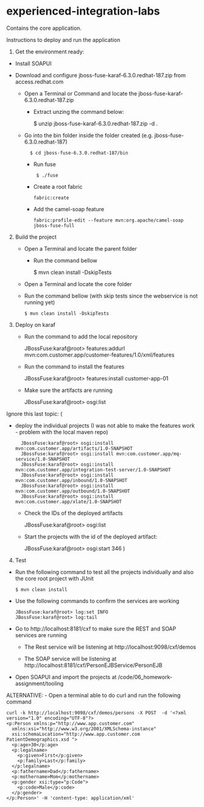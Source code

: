# experienced-integration-labs

Contains the core application.

Instructions to deploy and run the application

1. Get the environment ready:

 - Install SOAPUI
 
 - Download and configure jboss-fuse-karaf-6.3.0.redhat-187.zip from access.redhat.com
    - Open a Terminal or Command and locate the jboss-fuse-karaf-6.3.0.redhat-187.zip
	  - Extract unzing the command below:
	
		  $ unzip jboss-fuse-karaf-6.3.0.redhat-187.zip -d .
      
    - Go into the bin folder inside the folder created (e.g. jboss-fuse-6.3.0.redhat-187)
		
		  	$ cd jboss-fuse-6.3.0.redhat-187/bin
		
	  - Run fuse
	
		 	 $ ./fuse
		  
	  - Create a root fabric
	  
	  		fabric:create
	  
	  - Add the camel-soap feature
	  	
			fabric:profile-edit --feature mvn:org.apache/camel-soap jboss-fuse-full
    

2. Build the project

  	- Open a Terminal and locate the parent folder
	  - Run the command bellow
		
		  $ mvn clean install -DskipTests
    
	- Open a Terminal and locate the core folder
	- Run the command bellow (with skip tests since the webservice is not running yet)
		
		  $ mvn clean install -DskipTests
		
3. Deploy on karaf
	- Run the command to add the local repository
	
		JBossFuse:karaf@root> features:addurl mvn:com.customer.app/customer-features/1.0/xml/features
		
	- Run the command to install the features
	
		JBossFuse:karaf@root> features:install customer-app-01
		
	- Make sure the artifacts are running
	
		JBossFuse:karaf@root> osgi:list

Ignore this last topic:
(
- deploy the individual projects (I was not able to make the features work - problem with the local maven repo)
		
		JBossFuse:karaf@root> osgi:install mvn:com.customer.app/artifacts/1.0-SNAPSHOT
		JBossFuse:karaf@root> osgi:install mvn:com.customer.app/mq-service/1.0-SNAPSHOT
		JBossFuse:karaf@root> osgi:install mvn:com.customer.app/integration-test-server/1.0-SNAPSHOT
		JBossFuse:karaf@root> osgi:install mvn:com.customer.app/inbound/1.0-SNAPSHOT
		JBossFuse:karaf@root> osgi:install mvn:com.customer.app/outbound/1.0-SNAPSHOT
		JBossFuse:karaf@root> osgi:install mvn:com.customer.app/xlate/1.0-SNAPSHOT
	
	- Check the IDs of the deployed artifacts
	
		JBossFuse:karaf@root> osgi:list
	
	- Start the projects with the id of the deployed artifact:
	
		JBossFuse:karaf@root> osgi:start 346
)	
    
4. Test

  - Run the following command to test all the projects individually and also the core root project with JUnit
  	
 		$ mvn clean install

  - Use the following commands to confirm the services are working
  		
		JBossFuse:karaf@root> log:set INFO
  		JBossFuse:karaf@root> log:tail

  - Go to http://localhost:8181/cxf to make sure the REST and SOAP services are running
	
	- The Rest service will be listening at http://localhost:9098/cxf/demos
	
	- The SOAP service will be listening at http://localhost:8181/cxf/PersonEJBService/PersonEJB
	
  - Open SOAPUI and import the projects at /code/06_homework-assignment/tooling
  
  ALTERNATIVE:
	- Open a terminal able to do curl and run the following command
  
    curl -k http://localhost:9098/cxf/demos/persons -X POST  -d '<?xml version="1.0" encoding="UTF-8"?>
    <p:Person xmlns:p="http://www.app.customer.com"
      xmlns:xsi="http://www.w3.org/2001/XMLSchema-instance"
      xsi:schemaLocation="http://www.app.customer.com PatientDemographics.xsd ">
      <p:age>30</p:age>
      <p:legalname>
        <p:given>First</p:given>
        <p:family>Last</p:family>
      </p:legalname>
      <p:fathername>Dad</p:fathername>
      <p:mothername>Mom</p:mothername>
      <p:gender xsi:type="p:Code">
        <p:code>Male</p:code>
      </p:gender>
    </p:Person>' -H 'content-type: application/xml'
    
      


		
